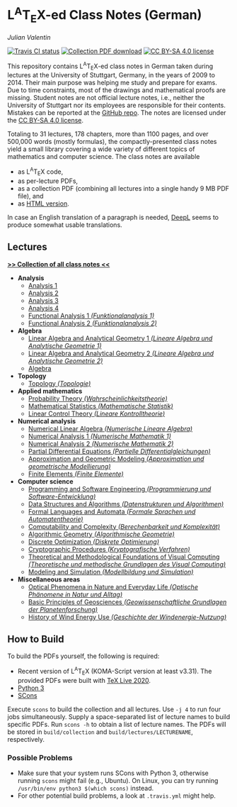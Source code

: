 # L<sup>A</sup>T<sub>E</sub>X-ed Class Notes (German)

[comment]: <> "LTeX: language=en-US"

*Julian Valentin*

[![Travis CI status](https://img.shields.io/travis/valentjn/class-notes/master)](https://travis-ci.org/github/valentjn/class-notes)
[![Collection PDF download](https://img.shields.io/badge/collection%20PDF-download-blue)][collection]
[![CC BY-SA 4.0 license](https://img.shields.io/badge/license-CC%20BY--SA%204.0-blue)][license]

This repository contains L<sup>A</sup>T<sub>E</sub>X-ed class notes in German taken during lectures at the University of Stuttgart, Germany, in the years of 2009 to 2014. Their main purpose was helping me study and prepare for exams. Due to time constraints, most of the drawings and mathematical proofs are missing. Student notes are not official lecture notes, i.e., neither the University of Stuttgart nor its employees are responsible for their contents. Mistakes can be reported at the [GitHub repo](https://github.com/valentjn/class-notes). The notes are licensed under the [CC BY-SA 4.0 license][license].

Totaling to 31 lectures, 178 chapters, more than 1100 pages, and over 500,000 words (mostly formulas), the compactly-presented class notes yield a small library covering a wide variety of different topics of mathematics and computer science. The class notes are available

* as L<sup>A</sup>T<sub>E</sub>X code,
* as per-lecture PDFs,
* as a collection PDF (combining all lectures into a single handy 9 MB PDF file), and
* as [HTML version](https://valentjn.github.io/class-notes/).

In case an English translation of a paragraph is needed, [DeepL](https://www.deepl.com/translator) seems to produce somewhat usable translations.

## Lectures

**[>> Collection of all class notes <<][collection]**

- **Analysis**
  - [Analysis 1](https://github.com/valentjn/class-notes/releases/latest/download/analysis-1.pdf)
  - [Analysis 2](https://github.com/valentjn/class-notes/releases/latest/download/analysis-2.pdf)
  - [Analysis 3](https://github.com/valentjn/class-notes/releases/latest/download/analysis-3.pdf)
  - [Analysis 4](https://github.com/valentjn/class-notes/releases/latest/download/analysis-4.pdf)
  - [Functional Analysis 1 *(Funktionalanalysis 1)*](https://github.com/valentjn/class-notes/releases/latest/download/functional-analysis-1.pdf)
  - [Functional Analysis 2 *(Funktionalanalysis 2)*](https://github.com/valentjn/class-notes/releases/latest/download/functional-analysis-2.pdf)
- **Algebra**
  - [Linear Algebra and Analytical Geometry 1 *(Lineare Algebra und Analytische Geometrie 1)*](https://github.com/valentjn/class-notes/releases/latest/download/linear-algebra-and-analytical-geometry-1.pdf)
  - [Linear Algebra and Analytical Geometry 2 *(Lineare Algebra und Analytische Geometrie 2)*](https://github.com/valentjn/class-notes/releases/latest/download/linear-algebra-and-analytical-geometry-2.pdf)
  - [Algebra](https://github.com/valentjn/class-notes/releases/latest/download/algebra.pdf)
- **Topology**
  - [Topology *(Topologie)*](https://github.com/valentjn/class-notes/releases/latest/download/topology.pdf)
- **Applied mathematics**
  - [Probability Theory *(Wahrscheinlichkeitstheorie)*](https://github.com/valentjn/class-notes/releases/latest/download/probability-theory.pdf)
  - [Mathematical Statistics *(Mathematische Statistik)*](https://github.com/valentjn/class-notes/releases/latest/download/mathematical-statistics.pdf)
  - [Linear Control Theory *(Lineare Kontrolltheorie)*](https://github.com/valentjn/class-notes/releases/latest/download/linear-control-theory.pdf)
- **Numerical analysis**
  - [Numerical Linear Algebra *(Numerische Lineare Algebra)*](https://github.com/valentjn/class-notes/releases/latest/download/numerical-linear-algebra.pdf)
  - [Numerical Analysis 1 *(Numerische Mathematik 1)*](https://github.com/valentjn/class-notes/releases/latest/download/numerical-analysis-1.pdf)
  - [Numerical Analysis 2 *(Numerische Mathematik 2)*](https://github.com/valentjn/class-notes/releases/latest/download/numerical-analysis-2.pdf)
  - [Partial Differential Equations *(Partielle Differentialgleichungen)*](https://github.com/valentjn/class-notes/releases/latest/download/partial-differential-equations.pdf)
  - [Approximation and Geometric Modeling *(Approximation und geometrische Modellierung)*](https://github.com/valentjn/class-notes/releases/latest/download/approximation-and-geometric-modeling.pdf)
  - [Finite Elements *(Finite Elemente)*](https://github.com/valentjn/class-notes/releases/latest/download/finite-elements.pdf)
- **Computer science**
  - [Programming and Software Engineering *(Programmierung und Software-Entwicklung)*](https://github.com/valentjn/class-notes/releases/latest/download/programming-and-software-engineering.pdf)
  - [Data Structures and Algorithms *(Datenstrukturen und Algorithmen)*](https://github.com/valentjn/class-notes/releases/latest/download/data-structures-and-algorithms.pdf)
  - [Formal Languages and Automata *(Formale Sprachen und Automatentheorie)*](https://github.com/valentjn/class-notes/releases/latest/download/formal-languages-and-automata.pdf)
  - [Computability and Complexity *(Berechenbarkeit und Komplexität)*](https://github.com/valentjn/class-notes/releases/latest/download/computability-and-complexity.pdf)
  - [Algorithmic Geometry *(Algorithmische Geometrie)*](https://github.com/valentjn/class-notes/releases/latest/download/algorithmic-geometry.pdf)
  - [Discrete Optimization *(Diskrete Optimierung)*](https://github.com/valentjn/class-notes/releases/latest/download/discrete-optimization.pdf)
  - [Cryptographic Procedures *(Kryptografische Verfahren)*](https://github.com/valentjn/class-notes/releases/latest/download/cryptographic-procedures.pdf)
  - [Theoretical and Methodological Foundations of Visual Computing *(Theoretische und methodische Grundlagen des Visual Computing)*](https://github.com/valentjn/class-notes/releases/latest/download/visual-computing.pdf)
  - [Modeling and Simulation *(Modellbildung und Simulation)*](https://github.com/valentjn/class-notes/releases/latest/download/modeling-and-simulation.pdf)
- **Miscellaneous areas**
  - [Optical Phenomena in Nature and Everyday Life *(Optische Phänomene in Natur und Alltag)*](https://github.com/valentjn/class-notes/releases/latest/download/optical-phenomena.pdf)
  - [Basic Principles of Geosciences *(Geowissenschaftliche Grundlagen der Planetenforschung)*](https://github.com/valentjn/class-notes/releases/latest/download/basic-principles-of-geosciences.pdf)
  - [History of Wind Energy Use *(Geschichte der Windenergie-Nutzung)*](https://github.com/valentjn/class-notes/releases/latest/download/history-of-wind-energy-use.pdf)

## How to Build

To build the PDFs yourself, the following is required:

- Recent version of L<sup>A</sup>T<sub>E</sub>X (KOMA-Script version at least v3.31). The provided PDFs were built with [TeX Live 2020](https://www.tug.org/texlive/).
- [Python 3](https://www.python.org/)
- [SCons](https://scons.org/)

Execute `scons` to build the collection and all lectures. Use `-j 4` to run four jobs simultaneously. Supply a space-separated list of lecture names to build specific PDFs. Run `scons -h` to obtain a list of lecture names. The PDFs will be stored in `build/collection` and `build/lectures/LECTURENAME`, respectively.

### Possible Problems

- Make sure that your system runs SCons with Python 3, otherwise running `scons` might fail (e.g., Ubuntu). On Linux, you can try running `/usr/bin/env python3 $(which scons)` instead.
- For other potential build problems, a look at `.travis.yml` might help.

[collection]: https://github.com/valentjn/class-notes/releases/latest/download/-collection.pdf
[license]: https://creativecommons.org/licenses/by-sa/4.0/
